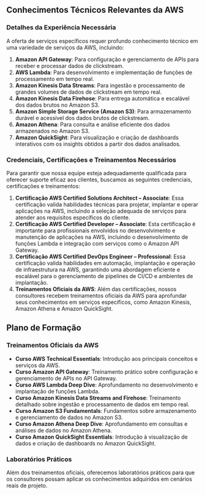 Conhecimentos Técnicos Relevantes da AWS
----------------------------------------

### Detalhes da Experiência Necessária

A oferta de serviços específicos requer profundo conhecimento técnico em uma variedade de serviços da AWS, incluindo:

1.  **Amazon API Gateway**: Para configuração e gerenciamento de APIs para receber e processar dados de clickstream.
2.  **AWS Lambda**: Para desenvolvimento e implementação de funções de processamento em tempo real.
3.  **Amazon Kinesis Data Streams**: Para ingestão e processamento de grandes volumes de dados de clickstream em tempo real.
4.  **Amazon Kinesis Data Firehose**: Para entrega automática e escalável dos dados brutos no Amazon S3.
5.  **Amazon Simple Storage Service (Amazon S3)**: Para armazenamento durável e acessível dos dados brutos de clickstream.
6.  **Amazon Athena**: Para consulta e análise eficiente dos dados armazenados no Amazon S3.
7.  **Amazon QuickSight**: Para visualização e criação de dashboards interativos com os insights obtidos a partir dos dados analisados.

### Credenciais, Certificações e Treinamentos Necessários

Para garantir que nossa equipe esteja adequadamente qualificada para oferecer suporte eficaz aos clientes, buscamos as seguintes credenciais, certificações e treinamentos:

1.  **Certificação AWS Certified Solutions Architect – Associate**: Essa certificação valida habilidades técnicas para projetar, implantar e operar aplicações na AWS, incluindo a seleção adequada de serviços para atender aos requisitos específicos do cliente.
2.  **Certificação AWS Certified Developer – Associate**: Esta certificação é importante para profissionais envolvidos no desenvolvimento e manutenção de aplicações na AWS, incluindo o desenvolvimento de funções Lambda e integração com serviços como o Amazon API Gateway.
3.  **Certificação AWS Certified DevOps Engineer – Professional**: Essa certificação valida habilidades em automação, implantação e operação de infraestrutura na AWS, garantindo uma abordagem eficiente e escalável para o gerenciamento de pipelines de CI/CD e ambientes de implantação.
4.  **Treinamentos Oficiais da AWS**: Além das certificações, nossos consultores recebem treinamentos oficiais da AWS para aprofundar seus conhecimentos em serviços específicos, como Amazon Kinesis, Amazon Athena e Amazon QuickSight.

Plano de Formação
-----------------

### Treinamentos Oficiais da AWS

*   **Curso AWS Technical Essentials**: Introdução aos principais conceitos e serviços da AWS.
*   **Curso Amazon API Gateway**: Treinamento prático sobre configuração e gerenciamento de APIs no API Gateway.
*   **Curso AWS Lambda Deep Dive**: Aprofundamento no desenvolvimento e implantação de funções Lambda.
*   **Curso Amazon Kinesis Data Streams and Firehose**: Treinamento detalhado sobre ingestão e processamento de dados em tempo real.
*   **Curso Amazon S3 Fundamentals**: Fundamentos sobre armazenamento e gerenciamento de dados no Amazon S3.
*   **Curso Amazon Athena Deep Dive**: Aprofundamento em consultas e análises de dados no Amazon Athena.
*   **Curso Amazon QuickSight Essentials**: Introdução à visualização de dados e criação de dashboards no Amazon QuickSight.

### Laboratórios Práticos

Além dos treinamentos oficiais, oferecemos laboratórios práticos para que os consultores possam aplicar os conhecimentos adquiridos em cenários reais de projeto.